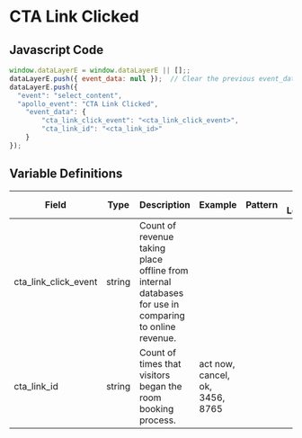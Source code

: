 # CTA Link Clicked

### 

## Javascript Code
```js
window.dataLayerE = window.dataLayerE || [];;
dataLayerE.push({ event_data: null });  // Clear the previous event_data object.;
dataLayerE.push({
  "event": "select_content",
  "apollo_event": "CTA Link Clicked",
    "event_data": {
        "cta_link_click_event": "<cta_link_click_event>",
        "cta_link_id": "<cta_link_id>"
    }
});
```

## Variable Definitions

|Field|Type|Description|Example|Pattern|Min Length|Max Length|Minimum|Maximum|Multiple Of|
| --- | --- | --- | --- | --- | --- | --- | --- | --- | --- |
|cta_link_click_event|string|Count of revenue taking place offline from internal databases for use in comparing to online revenue.||||||||
|cta_link_id|string|Count of times that visitors began the room booking process.|act now, cancel, ok, 3456, 8765|||||||




